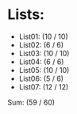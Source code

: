 # Lists:
- List01: (10 / 10)
- List02: (6 / 6)
- List03: (10 / 10)
- List04: (6 / 6)
- List05: (10 / 10)
- List06: (5 / 6)
- List07: (12 / 12)

Sum: (59 / 60)